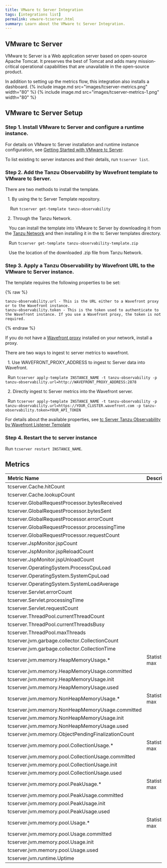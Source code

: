 ```yaml
---
title: VMware tc Server Integration
tags: [integrations list]
permalink: vmware-tcserver.html
summary: Learn about the VMware tc Server Integration.
---
```

## VMware tc Server

VMware tc Server is a Web application server based on open-source Apache Tomcat. It preserves the best of Tomcat and adds many mission-critical operational capabilities that are unavailable in the open-source product.

In addition to setting up the metrics flow, this integration also installs a dashboard.
{% include image.md src="images/tcserver-metrics.png" width="80" %}
{% include image.md src="images/tcserver-metrics-1.png" width="80" %}

## VMware tc Server Setup



### Step 1. Install VMware tc Server and configure a runtime instance.

For details on VMware tc Server installation and runtime instance configuration, see [Getting Started with VMware tc Server](https://tcserver.docs.pivotal.io/4x/docs-tcserver/topics/about-getting-started.html).

To list existing tc server instances and their details, run `tcserver list`.


### Step 2. Add the Tanzu Observability by Wavefront template to VMware tc Server.


There are two methods to install the template.

&nbsp;&nbsp;1. By using the tc Server Template repository.

&nbsp;&nbsp;&nbsp;  Run `tcserver get-template tanzu-observability`

&nbsp;&nbsp;2. Through the Tanzu Network.

&nbsp;&nbsp;&nbsp;You can install the template into VMware tc Server by downloading it from the [Tanzu Network](https://network.tanzu.vmware.com/products/tc-server-4x-templates/)  and then installing it in the tc Server templates directory.

&nbsp;&nbsp;   Run `tcserver get-template tanzu-observability-template.zip`

&nbsp;&nbsp;  Use the location of the downloaded .zip file from Tanzu Network.


### Step 3. Apply a Tanzu Observability by Wavefront URL to the VMware tc Server instance.

The template requires the following properties to be set:
{% raw %}
```
tanzu-observability.url - This is the URL either to a Wavefront proxy or to the Wavefront instance.
tanzu-observability.token - This is the token used to authenticate to the Wavefront instance. If you use a Wavefront proxy, the token is not required.
```
{% endraw %}

If you do not have a [Wavefront proxy](https://docs.wavefront.com/proxies.html) installed on your network, install a proxy.

There are two ways to ingest tc server metrics to wavefront.

&nbsp;&nbsp;1. Use WAVEFRONT_PROXY_ADDRESS to ingest tc Server data into Wavefront.

&nbsp;&nbsp;Run `tcserver apply-template INSTANCE_NAME -t tanzu-observability -p tanzu-observability.url=http://WAVEFRONT_PROXY_ADDRESS:2878`


&nbsp;&nbsp;2. Directly ingest tc Server metrics into the Wavefront server.

&nbsp;&nbsp;Run `tcserver apply-template INSTANCE_NAME -t tanzu-observability -p tanzu-observability.url=https://YOUR_CLUSTER.wavefront.com -p tanzu-observability.token=YOUR_API_TOKEN`

For details about the available properties, see [tc Server Tanzu Observability by Wavefront Listener Template](https://tcserver.docs.pivotal.io/4x/docs-tcserver/topics/templates/tanzu-observability.html)

### Step 4. Restart the tc server instance

Run `tcserver restart INSTANCE_NAME`.





## Metrics
  

|Metric Name|Description|
| :--- | :--- |
|tcserver.Cache.hitCount||
|tcserver.Cache.lookupCount||
|tcserver.GlobalRequestProcessor.bytesReceived||
|tcserver.GlobalRequestProcessor.bytesSent||
|tcserver.GlobalRequestProcessor.errorCount||
|tcserver.GlobalRequestProcessor.processingTime||
|tcserver.GlobalRequestProcessor.requestCount||
|tcserver.JspMonitor.jspCount||
|tcserver.JspMonitor.jspReloadCount||
|tcserver.JspMonitor.jspUnloadCount||
|tcserver.OperatingSystem.ProcessCpuLoad||
|tcserver.OperatingSystem.SystemCpuLoad||
|tcserver.OperatingSystem.SystemLoadAverage||
|tcserver.Servlet.errorCount||
|tcserver.Servlet.processingTime||
|tcserver.Servlet.requestCount||
|tcserver.ThreadPool.currentThreadCount||
|tcserver.ThreadPool.currentThreadsBusy||
|tcserver.ThreadPool.maxThreads||
|tcserver.jvm.garbage.collector.CollectionCount||
|tcserver.jvm.garbage.collector.CollectionTime||
|tcserver.jvm.memory.HeapMemoryUsage.*|Statistics: max|
|tcserver.jvm.memory.HeapMemoryUsage.committed||
|tcserver.jvm.memory.HeapMemoryUsage.init||
|tcserver.jvm.memory.HeapMemoryUsage.used||
|tcserver.jvm.memory.NonHeapMemoryUsage.*|Statistics: max|
|tcserver.jvm.memory.NonHeapMemoryUsage.committed||
|tcserver.jvm.memory.NonHeapMemoryUsage.init||
|tcserver.jvm.memory.NonHeapMemoryUsage.used||
|tcserver.jvm.memory.ObjectPendingFinalizationCount||
|tcserver.jvm.memory.pool.CollectionUsage.*|Statistics: max|
|tcserver.jvm.memory.pool.CollectionUsage.committed||
|tcserver.jvm.memory.pool.CollectionUsage.init||
|tcserver.jvm.memory.pool.CollectionUsage.used||
|tcserver.jvm.memory.pool.PeakUsage.*|Statistics: max|
|tcserver.jvm.memory.pool.PeakUsage.committed||
|tcserver.jvm.memory.pool.PeakUsage.init||
|tcserver.jvm.memory.pool.PeakUsage.used||
|tcserver.jvm.memory.pool.Usage.*|Statistics: max|
|tcserver.jvm.memory.pool.Usage.committed||
|tcserver.jvm.memory.pool.Usage.init||
|tcserver.jvm.memory.pool.Usage.used||
|tcserver.jvm.runtime.Uptime||

